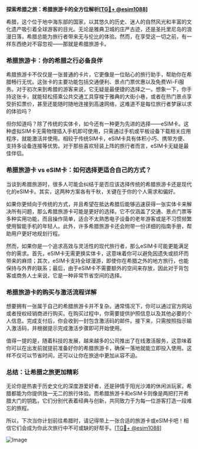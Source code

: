 **探索希腊之旅：希腊旅游卡的全方位解析[[TG💪+ @esim1088](https://t.me/s/esim1088)]**

希腊，这个位于地中海东部的国家，以其悠久的历史、迷人的自然风光和丰富的文化遗产吸引着全球游客的目光。无论是雅典卫城的庄严古迹，还是圣托里尼岛的浪漫日落，希腊总能为旅行者带来无与伦比的体验。然而，在享受这一切之前，有一样东西绝对不容忽视——那就是希腊旅游卡。

### 希腊旅游卡：你的希腊之行必备良伴

希腊旅游卡不仅仅是一张普通的卡片，它更像是一位贴心的旅行助手，帮助你在希腊畅行无忧。这张卡的主要功能包括交通便利、景点门票优惠以及免费Wi-Fi服务。对于初次来到希腊的游客来说，它无疑是最便捷的选择之一。想象一下，你手持这张卡，就能轻松搭乘公共交通工具穿梭于雅典的大街小巷，或者在热门景点享受折扣票价，甚至还能随时随地连接到高速网络，这难道不是每位旅行者梦寐以求的体验吗？

但你知道吗？除了传统的实体卡，如今还有一种更为先进的选择——eSIM卡。这种虚拟SIM卡无需物理插入手机即可使用，只需通过手机或平板设备下载相关应用程序，就能激活并使用。相较于传统SIM卡，eSIM卡具有体积小巧、携带方便、支持多设备连接等优势。对于那些喜欢轻装上阵的旅行者而言，eSIM卡无疑是最佳伴侣。

### 希腊旅游卡 vs eSIM卡：如何选择更适合自己的方式？

当谈到希腊旅游时，很多人可能会纠结于是否应该选择传统的希腊旅游卡还是现代化的eSIM卡。其实，这两种方案各有千秋，关键在于你的个人需求和偏好。

如果你更倾向于传统的方式，并且希望在抵达希腊后能够迅速获得一张实体卡来解决所有问题，那么希腊旅游卡可能是更好的选择。它不仅涵盖了交通、景点门票等多种实用功能，而且操作简单，适合不太熟悉电子设备的老年游客或是不习惯频繁使用智能手机的年轻人。此外，许多希腊旅游卡还会附带一份详细的指南手册，帮助用户更好地规划行程。

然而，如果你是一个追求高效与灵活性的现代旅行者，那么eSIM卡可能更能满足你的需求。首先，eSIM卡无需更换实体卡，这意味着你可以避免因遗失或损坏而带来的麻烦；其次，eSIM卡支持全球漫游，即使你在希腊之外的地方旅行，也能保持与外界的联系；最后，由于eSIM卡不需要额外的空间来存放，因此对于背包客或商务人士来说，它是一种非常节省空间的选择。

### 希腊旅游卡的购买与激活流程详解

想要拥有一张属于自己的希腊旅游卡并不复杂。通常情况下，你可以通过官方网站或者授权经销商进行购买。在购买过程中，你需要提供护照信息以及其他必要的个人信息。完成支付后，你会收到一封包含激活码的邮件。接下来，只需按照指示输入激活码，并根据提示完成激活步骤即可开始使用。

值得一提的是，随着科技的发展，越来越多的公司推出了在线激活服务，这意味着你可以在出发前就提前准备好你的希腊旅游卡，确保一落地就能立即投入使用。这样不仅可以节省时间，还可以让你在旅途中更加从容不迫。

### 总结：让希腊之旅更加精彩

无论你是热衷于历史文化的深度游爱好者，还是钟情于阳光沙滩的休闲派玩家，希腊都能为你提供独一无二的旅行体验。而希腊旅游卡和eSIM卡则像是两把打开希腊大门的钥匙，它们分别代表着经典与创新，共同致力于为每一位游客打造一段难忘的旅程。

所以，下次当你计划前往希腊时，请记得带上一张合适的旅游卡或eSIM卡吧！相信它们会成为你此次旅行中不可或缺的好帮手。[[TG💪+ @esim1088](https://t.me/s/esim1088)]

![Image](https://i.postimg.cc/4NQfJmqS/Snipaste-2025-05-13-00-14-12.png)